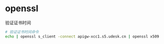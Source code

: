 # openssl

验证证书时间

```sh
# 验证证书时间命令
echo | openssl s_client -connect apigw-xcc1.s5.udesk.cn | openssl x509 -noout -dates
```
